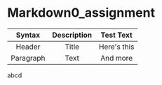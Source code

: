 # Markdown0_assignment
|Syntax | Description | Test Text |
|:---------:|:-----------:|:----------:|
|Header|Title|Here's this|
|Paragraph|Text|And more| 
abcd